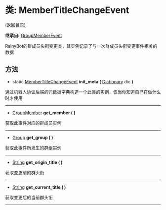 # 类: MemberTitleChangeEvent

[(返回目录)](./)

**继承自:** [GroupMemberEvent](GroupMemberEvent.md)

RainyBot的群成员头衔变更类，其实例记录了与一次群成员头衔变更事件相关的数据

## 方法

* static [MemberTitleChangeEvent](MemberTitleChangeEvent.md) **init\_meta (** [Dictionary](https://docs.godotengine.org/en/latest/classes/class\_dictionary.html) dic **)**

通过机器人协议后端的元数据字典构造一个此类的实例，仅当你知道自己在做什么时才使用

***

* [GroupMember](GroupMember.md) **get\_member ( )**

获取此事件对应的群成员实例

***

* [Group](Group.md) **get\_group ( )**

获取此事件所发生的群组实例

***

* [String](https://docs.godotengine.org/en/latest/classes/class\_string.html) **get\_origin\_title ( )**

获取变更前的群头衔

***

* [String](https://docs.godotengine.org/en/latest/classes/class\_string.html) **get\_current\_title ( )**

获取变更后的当前群头衔

***
